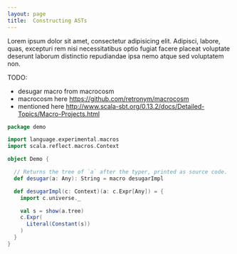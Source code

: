 ```yaml
---
layout: page
title:  Constructing ASTs
---
```


Lorem ipsum dolor sit amet, consectetur adipisicing elit. Adipisci, labore, quas, excepturi rem nisi necessitatibus optio fugiat facere placeat voluptate deserunt laborum distinctio repudiandae ipsa nemo atque sed voluptatem non.

TODO:

 - desugar macro from macrocosm
 - macrocosm here https://github.com/retronym/macrocosm
 - mentioned here http://www.scala-sbt.org/0.13.2/docs/Detailed-Topics/Macro-Projects.html

~~~ scala
package demo

import language.experimental.macros
import scala.reflect.macros.Context

object Demo {

  // Returns the tree of `a` after the typer, printed as source code.
  def desugar(a: Any): String = macro desugarImpl

  def desugarImpl(c: Context)(a: c.Expr[Any]) = {
    import c.universe._

    val s = show(a.tree)
    c.Expr(
      Literal(Constant(s))
    )
  }
}
~~~